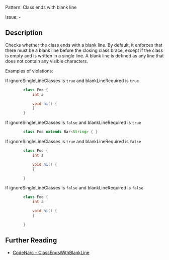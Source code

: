 Pattern: Class ends with blank line

Issue: -

## Description

Checks whether the class ends with a blank line. By default, it enforces that there must be a blank line before the closing class brace, except
if the class is empty and is written in a single line. A blank line is defined as any line that does not contain any visible characters.

Examples of violations:

If ignoreSingleLineClasses is `true` and blankLineRequired is `true`

``` groovy
        class Foo {
            int a

            void hi() {
            }
        }
```

If ignoreSingleLineClasses is `false` and blankLineRequired is `true`

``` groovy
        class Foo extends Bar<String> { }
```

If ignoreSingleLineClasses is `true` and blankLineRequired is `false`

``` groovy
        class Foo {
            int a

            void hi() {
            }

        }
```

If ignoreSingleLineClasses is `false` and blankLineRequired is `false`

``` groovy
        class Foo {
            int a

            void hi() {
            }

        }
```

## Further Reading

* [CodeNarc - ClassEndsWithBlankLine](https://codenarc.github.io/CodeNarc/codenarc-rules-formatting.html#classendswithblankline-rule)